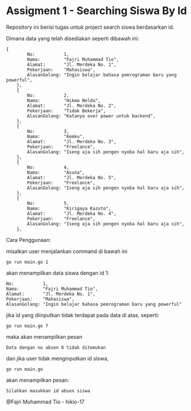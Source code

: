 
# Assigment 1 - Searching Siswa By Id

Repository ini berisi tugas untuk project search siswa berdasarkan id.

Dimana data yang telah disediakan seperti dibawah ini:

```
{
		No:           1,
		Nama:         "Fajri Muhammad Tio",
		Alamat:       "Jl. Merdeka No. 1",
		Pekerjaan:    "Mahasiswa",
		AlasanGolang: "Ingin belajar bahasa pemrograman baru yang powerful",
	},
	{
		No:           2,
		Nama:         "Hikma Nelda",
		Alamat:       "Jl. Merdeka No. 2",
		Pekerjaan:    "Tidak Bekerja",
		AlasanGolang: "Katanya over power untuk backend",
	},
	{
		No:           3,
		Nama:         "Kemku",
		Alamat:       "Jl. Merdeka No. 3",
		Pekerjaan:    "Freelance",
		AlasanGolang: "Iseng aja sih pengen nyoba hal baru aja sih",
	},
	{
		No:           4,
		Nama:         "Asuna",
		Alamat:       "Jl. Merdeka No. 5",
		Pekerjaan:    "Freelance",
		AlasanGolang: "Iseng aja sih pengen nyoba hal baru aja sih",
	},
	{
		No:           5,
		Nama:         "Kirigaya Kazuto",
		Alamat:       "Jl. Merdeka No. 4",
		Pekerjaan:    "Freelance",
		AlasanGolang: "Iseng aja sih pengen nyoba hal baru aja sih",
	},
```

Cara Penggunaan:

misalkan user menjalankan command di bawah ini

```
go run main.go 1
```

akan menampilkan data siswa dengan id 1:

```
No:           1,
Nama:         "Fajri Muhammad Tio",
Alamat:       "Jl. Merdeka No. 1",
Pekerjaan:    "Mahasiswa",
AlasanGolang: "Ingin belajar bahasa pemrograman baru yang powerful"
```

jika id yang diinputkan tidak terdapat pada data di atas, seperti:

```
go run main.go 7
```

maka akan menampilkan pesan

```
Data dengan no absen 8 tidak ditemukan
```

dan jika user tidak menginputkan id siswa,

```
go run main.go
```

akan menampilkan pesan:
```
Silahkan masukkan id absen siswa
```

@Fajri Muhammad Tio - hikio-17

